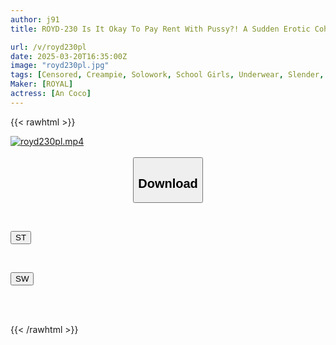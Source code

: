 ```yaml
---
author: j91
title: ROYD-230 Is It Okay To Pay Rent With Pussy?! A Sudden Erotic Cohabitation With A Defenseless Runaway Girl!? A Slutty Girl In A Uniform Who Will Milk You With Her Sweet Cowgirl Position From Morning Till Night Has Come To Stay With Me. Anzu Koko

url: /v/royd230pl
date: 2025-03-20T16:35:00Z
image: "royd230pl.jpg"
tags: [Censored, Creampie, Solowork, School Girls, Underwear, Slender, School Uniform]
Maker: [ROYAL]
actress: [An Coco]
---
```



{{< rawhtml >}}

<div class="video" data-videoid="9qO6Owy4O0h6jO">
    <a href="javascript:;">
        <img src="/v/royd230pl/royd230pl.jpg" width="WIDTH" height="HEIGHT" alt="royd230pl.mp4" loading="lazy">
    </a>
</div>

<script type="text/javascript" src="https://j91.asia/asset/on-demand-st.js"></script>

<br>
  <link rel="stylesheet" href="https://j91.asia/asset/bs5.css">
  
  <center>
  <button class="btn btn-primary" type="button" data-bs-toggle="collapse" data-bs-target=".multi-collapse" aria-expanded="false" aria-controls="multiCollapseExample1 multiCollapseExample2"><h2>Download</h2></button></center>
</p>
<div class="row">
  <div class="col">
    <div class="collapse multi-collapse" id="multiCollapseExample1">
      <div class="card card-body">
	      	      <br>
<div class="buttons">  
<p><a href="/v/royd230pl/st.html" target="_blank"><button class="btn-hover color-3"><i class="fa fa-download"></i> ST</button></a></p></div>
    </div>
  </div>
</div>
  <div class="col">
    <div class="collapse multi-collapse" id="multiCollapseExample2">
      <div class="card card-body">
	      <br>
<div class="buttons">
<p><a href="/v/royd230pl/sw.html" target="_blank"><button class="btn-hover color-2"><i class="fa fa-download"></i> SW</button></a></p></div>
<br><br>
      </div>
    </div>
  </div>
</div>

{{< /rawhtml >}}